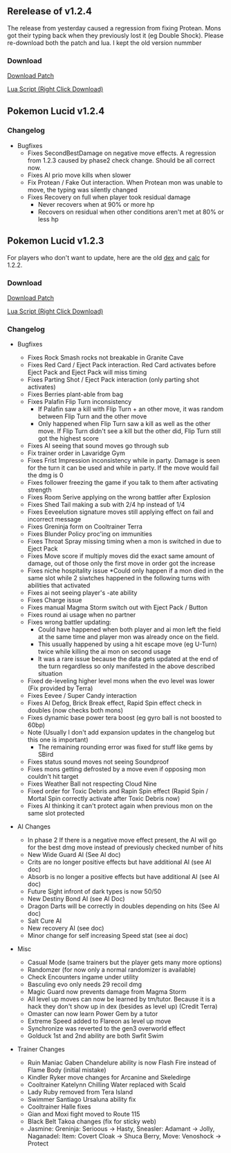 ## Rerelease of v1.2.4
The release from yesterday caused a regression from fixing Protean. Mons got their typing back when they previously lost it (eg Double Shock). Please re-download both the patch and lua. I kept the old version nummber

### Download
<a href="./v1.2.4/pokemon_lucid_v1.2.4.bps" target="_blank">Download Patch</a>

<a href="./v1.2.4/pokemon_lucid_v1.2.4.lua" target="_blank">Lua Script (Right Click Download)</a>

## Pokemon Lucid v1.2.4

### Changelog
 * Bugfixes
   * Fixes SecondBestDamage on negative move effects. A regression from 1.2.3 caused by phase2 check change. Should be all correct now.
   * Fixes AI prio move kills when slower
   * Fix Protean / Fake Out interaction. When Protean mon was unable to move, the typing was silently changed
   * Fixes Recovery on full when player took residual damage
     * Never recovers when at 90% or more hp
     * Recovers on residual when other conditions aren't met at 80% or less hp

## Pokemon Lucid v1.2.3
For players who don't want to update, here are the old [dex](https://lucid-dex-1-2-2.vercel.app/) and [calc](https://lucid-calc-v1-2-2.vercel.app/) for 1.2.2.

### Download
<a href="./v1.2.3/pokemon_lucid_v1.2.3.bps" target="_blank">Download Patch</a>

<a href="./v1.2.3/pokemon_lucid_v1.2.3.lua" target="_blank">Lua Script (Right Click Download)</a>

### Changelog
* Bugfixes
  * Fixes Rock Smash rocks not breakable in Granite Cave
  * Fixes Red Card / Eject Pack interaction. Red Card activates before Eject Pack and Eject Pack will miss timing
  * Fixes Parting Shot / Eject Pack interaction (only parting shot activates)
  * Fixes Berries plant-able from bag
  * Fixes Palafin Flip Turn inconsistency
    * If Palafin saw a kill with Flip Turn + an other move, it was random between Flip Turn and the other move
    * Only happened when Flip Turn saw a kill as well as the other move. If Flip Turn didn't see a kill but the other did, Flip Turn still got the highest score
  * Fixes AI seeing that sound moves go through sub
  * Fix trainer order in Lavaridge Gym
  * Fixes Frist Impression inconsistency while in party. Damage is seen for the turn it can be used and while in party. If the move would fail the dmg is 0
  * Fixes follower freezing the game if you talk to them after activating strength
  * Fixes Room Serive applying on the wrong battler after Explosion
  * Fixes Shed Tail making a sub with 2/4 hp instead of 1/4
  * Fixes Eeveelution signature moves still applying effect on fail and incorrect message
  * Fixes Greninja form on Cooltrainer Terra
  * Fixes Blunder Policy proc'ing on immunities
  * Fixes Throat Spray missing timing when a mon is switched in due to Eject Pack
  * Fixes Move score if multiply moves did the exact same amount of damage, out of those only the first move in order got the increase
  * Fixes niche hospitality issue
    *Could only happen if a mon died in the same slot while 2 siwtches happened in the following turns with abilities that activated
  * Fixes ai not seeing player's -ate ability
  * Fixes Charge issue
  * Fixes manual Magma Storm switch out with Eject Pack / Button
  * Fixes round ai usage when no partner
  * Fixes wrong battler updating:
    * Could have happened when both player and ai mon left the field at the same time and player mon was already once on the field.
    * This usually happened by using a hit escape move (eg U-Turn) twice while killing the ai mon on second usage
    * It was a rare issue because the data gets updated at the end of the turn regardless so only manifested in the above described situation
  * Fixed de-leveling higher level mons when the evo level was lower (Fix provided by Terra)
  * Fixes Eevee / Super Candy interaction
  * Fixes AI Defog, Brick Break effect, Rapid Spin effect check in doubles (now checks both mons)
  * Fixes dynamic base power tera boost (eg gyro ball is not boosted to 60bp)
  * Note (Usually I don't add expansion updates in the changelog but this one is important)
    * The remaining rounding error was fixed for stuff like gems by SBird
  * Fixes status sound moves not seeing Soundproof
  * Fixes mons getting defrosted by a move even if opposing mon couldn't hit target
  * Fixes Weather Ball not respecting Cloud Nine
  * Fixed order for Toxic Debris and Rapin Spin effect (Rapid Spin / Mortal Spin correctly activate after Toxic Debris now)
  * Fixes AI thinking it can't protect again when previous mon on the same slot protected

* AI Changes
  * In phase 2 If there is a negative move effect present, the AI will go for the best dmg move instead of previously checked number of hits
  * New Wide Guard AI (See AI doc)
  * Crits are no longer positive effects but have additional AI (see AI doc)
  * Absorb is no longer a positive effects but have additional AI (see AI doc)
  * Future Sight infront of dark types is now 50/50
  * New Destiny Bond AI (see AI Doc)
  * Dragon Darts will be correctly in doubles depending on hits (See AI doc)
  * Salt Cure AI
  * New recovery AI (see doc)
  * Minor change for self increasing Speed stat (see ai doc)

* Misc
  * Casual Mode (same trainers but the player gets many more options)
  * Randomzer (for now only a normal randomizer is available)
  * Check Encounters ingame under utility
  * Basculing evo only needs 29 recoil dmg
  * Magic Guard now prevents damage from Magma Storm
  * All level up moves can now be learned by tm/tutor. Because it is a hack they don't show up in dex (besides as level up) (Credit Terra)
  * Omaster can now learn Power Gem by a tutor
  * Extreme Speed added to Flareon as level up move
  * Synchronize was reverted to the gen3 overworld effect
  * Golduck 1st and 2nd ability are both Swfit Swim

* Trainer Changes
  * Ruin Maniac Gaben Chandelure ability is now Flash Fire instead of Flame Body (initial mistake)
  * Kindler Ryker move changes for Arcanine and Skeledirge
  * Cooltrainer Katelynn Chilling Water replaced with Scald
  * Lady Ruby removed from Tera Island
  * Swimmer Santiago Ursaluna ability fix
  * Cooltrainer Halle fixes
  * Gian and Moxi fight moved to Route 115
  * Black Belt Takoa changes (fix for sticky web)
  * Jasmine: Greninja: Serioous -> Hasty, Sneasler: Adamant -> Jolly, Naganadel: Item: Covert Cloak -> Shuca Berry, Move: Venoshock -> Protect
